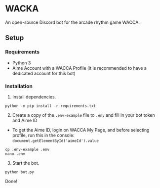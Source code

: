 # WACKA
An open-source Discord bot for the arcade rhythm game WACCA.

## Setup

### Requirements
- Python 3
- Aime Account with a WACCA Profile (it is recommended to have a dedicated account for this bot)

### Installation
1. Install dependencies.
```
python -m pip install -r requirements.txt
```

2. Create a copy of the `.env-example` file to `.env` and fill in your bot token and Aime ID
- To get the Aime ID, login on WACCA My Page, and before selecting profile, run this in the console: `document.getElementById('aimeId').value`
```
cp .env-example .env
nano .env
```

3. Start the bot.
```
python bot.py
```

Done!